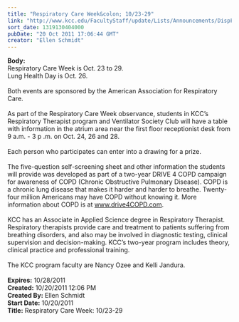 ```yaml
---
title: "Respiratory Care Week&colon; 10/23-29"
link: "http://www.kcc.edu/FacultyStaff/update/Lists/Announcements/DispForm.aspx?ID=489"
sort_date: 1319130404000
pubDate: "20 Oct 2011 17:06:44 GMT"
creator: "Ellen Schmidt"
---
```


<div><b>Body:</b> <div class=ExternalClass30CD580C270E42BC85B4EEC074E1D128>
<div>Respiratory Care Week is Oct. 23 to 29.</div>
<div>Lung Health Day is Oct. 26.</div>
<div> </div>
<div>Both events are sponsored by the American Association for Respiratory Care.</div>
<div> </div>
<div>As part of the Respiratory Care Week observance, students in KCC’s Respiratory Therapist program and Ventilator Society Club will have a table with information in the atrium area near the first floor receptionist desk from 9 a.m. - 3 p .m. on Oct. 24, 26 and 28.</div>
<div> </div>
<div>Each person who participates can enter into a drawing for a prize.</div>
<div> </div>
<div>The five-question self-screening sheet and other information the students will provide was developed as part of a two-year DRIVE 4 COPD campaign for awareness of COPD (Chronic Obstructive Pulmonary Disease). COPD is a chronic lung disease that makes it harder and harder to breathe. Twenty-four million Americans may have COPD without knowing it. More information about COPD is at <a href="http://www.drive4copd.com/">www.drive4COPD.com</a>.</div>
<div> </div>
<div>KCC has an Associate in Applied Science degree in Respiratory Therapist. Respiratory therapists provide care and treatment to patients suffering from breathing disorders, and also may be involved in diagnostic testing, clinical <br>supervision and decision-making. KCC’s two-year program includes theory, clinical practice and professional training.</div>
<div> </div>
<div>The KCC program faculty are Nancy Ozee and Kelli Jandura.</div>
<div> </div></div></div>
<div><b>Expires:</b> 10/28/2011</div>
<div><b>Created:</b> 10/20/2011 12:06 PM</div>
<div><b>Created By:</b> Ellen Schmidt</div>
<div><b>Start Date:</b> 10/20/2011</div>
<div><b>Title:</b> Respiratory Care Week: 10/23-29</div>
